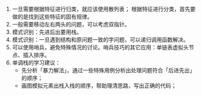 1. 一旦需要根据特征进行归类，就应该使用散列表；
根据特征进行分类，首先要做的是找到这些特征的固有规律。
2. 一般需要移动左右两头的问题，可以考虑双指针。
3. 模式识别：先进后出要用栈。
4. 模式识别：一旦遇到结构和原问题一致的字问题，可以递归调用函数解决。
5. 可以使用哨兵，避免特殊情况的讨论。哨兵技巧的其它应用：单链表虚拟头节点、插入排序。
6. 单调栈的学习建议：
    - 先分析「暴力解法」，通过一些特殊用例分析出处理问题符合「后进先出」的顺序；
    - 画图模拟元素出栈入栈的顺序，帮助理清思路，写出正确的代码；
